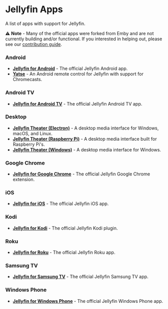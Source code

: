 # Jellyfin Apps

A list of apps with support for Jellyfin.

⚠ **Note** - Many of the official apps were forked from Emby and are not currently building and/or functional.
If you interested in helping out, please see our [contribution guide](/developer-docs/contributing).

### Android

- **[Jellyfin for Android](https://github.com/jellyfin/jellyfin-android)** - The official Jellyfin Android app.
- **[Yatse](https://www.yatse.tv/)** - An Android remote control for Jellyfin with support for Chromecasts.

### Android TV

- **[Jellyfin for Android TV](https://github.com/jellyfin/jellyfin-androidtv)** - The official Jellyfin Android TV app.

### Desktop

- **[Jellyfin Theater (Electron)](https://github.com/jellyfin/jellyfin-theater-electron)** - A desktop media interface for Windows, macOS, and Linux.
- **[Jellyfin Theater (Raspberry Pi)](https://github.com/jellyfin/jellyfin-theater-pi)** - A desktop media interface built for Raspberry Pi's.
- **[Jellyfin Theater (Windows)](https://github.com/jellyfin/jellyfin-theater-windows)** - A desktop media interface for Windows.

### Google Chrome

- **[Jellyfin for Google Chrome](https://github.com/jellyfin/jellyfin-chrome)** - The official Jellyfin Google Chrome extension.

### iOS

- **[Jellyfin for iOS](https://github.com/jellyfin/jellyfin-ios)** - The official Jellyfin iOS app.


### Kodi

- **[Jellyfin for Kodi](https://github.com/jellyfin/jellyfin-kodi)** - The official Jellyfin Kodi plugin.

### Roku

- **[Jellyfin for Roku](https://github.com/jellyfin/jellyfin-roku)** - The official Jellyfin Roku app.

### Samsung TV

- **[Jellyfin for Samsung TV](https://github.com/jellyfin/jellyfin-samsungtv)** - The official Jellyfin Samsung TV app.

### Windows Phone

- **[Jellyfin for Windows Phone](https://github.com/jellyfin/jellyfin-windowsphone)** - The official Jellyfin Windows Phone app.

